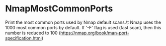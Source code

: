 # NmapMostCommonPorts
Print the most common ports used by Nmap default scans.\t
Nmap uses the 1000 most common ports by default. If '-F' flag is used (fast scan), then this number is reduced to 100 (https://nmap.org/book/man-port-specification.html)
